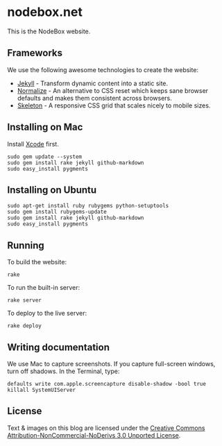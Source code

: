 nodebox.net
===========
This is the NodeBox website.


Frameworks
----------
We use the following awesome technologies to create the website:

* [Jekyll][] - Transform dynamic content into a static site.
* [Normalize][] - An alternative to CSS reset which keeps sane browser defaults and makes them consistent across browsers.
* [Skeleton][] - A responsive CSS grid that scales nicely to mobile sizes.


Installing on Mac
-----------------
Install [Xcode][] first.

    sudo gem update --system
    sudo gem install rake jekyll github-markdown
    sudo easy_install pygments


Installing on Ubuntu
--------------------

    sudo apt-get install ruby rubygems python-setuptools
    sudo gem install rubygems-update
    sudo gem install rake jekyll github-markdown
    sudo easy_install pygments


Running
-------
To build the website:

    rake

To run the built-in server:

    rake server
    
To deploy to the live server:

    rake deploy


Writing documentation
---------------------
We use Mac to capture screenshots. If you capture full-screen windows, turn off shadows. In the Terminal, type:

    defaults write com.apple.screencapture disable-shadow -bool true
    killall SystemUIServer


License
-------
Text & images on this blog are licensed under the [Creative Commons Attribution-NonCommercial-NoDerivs 3.0 Unported License][cc].

[Jekyll]: http://github.com/mojombo/jekyll
[Normalize]: https://github.com/jonathantneal/normalize.css
[Skeleton]: http://www.getskeleton.com/
[Xcode]: http://itunes.apple.com/us/app/xcode/id422352214
[cc]: http://creativecommons.org/licenses/by-nc-nd/3.0/
